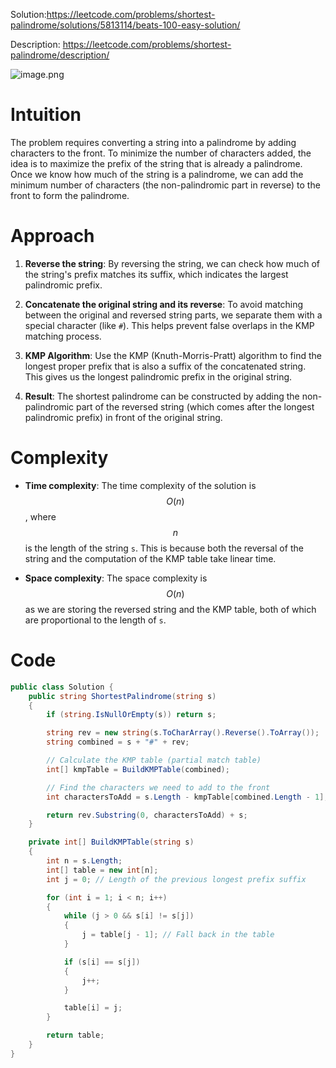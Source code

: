 Solution:https://leetcode.com/problems/shortest-palindrome/solutions/5813114/beats-100-easy-solution/

Description: https://leetcode.com/problems/shortest-palindrome/description/


![image.png](https://assets.leetcode.com/users/images/809f0a8a-c1e3-48e1-b060-810d5c0bf606_1726854256.4433455.png)

# Intuition
The problem requires converting a string into a palindrome by adding characters to the front. To minimize the number of characters added, the idea is to maximize the prefix of the string that is already a palindrome. Once we know how much of the string is a palindrome, we can add the minimum number of characters (the non-palindromic part in reverse) to the front to form the palindrome.

# Approach
1. **Reverse the string**: By reversing the string, we can check how much of the string's prefix matches its suffix, which indicates the largest palindromic prefix.
   
2. **Concatenate the original string and its reverse**: To avoid matching between the original and reversed string parts, we separate them with a special character (like `#`). This helps prevent false overlaps in the KMP matching process.

3. **KMP Algorithm**: Use the KMP (Knuth-Morris-Pratt) algorithm to find the longest proper prefix that is also a suffix of the concatenated string. This gives us the longest palindromic prefix in the original string.

4. **Result**: The shortest palindrome can be constructed by adding the non-palindromic part of the reversed string (which comes after the longest palindromic prefix) in front of the original string.

# Complexity
- **Time complexity**:
  The time complexity of the solution is $$O(n)$$, where $$n$$ is the length of the string `s`. This is because both the reversal of the string and the computation of the KMP table take linear time.

- **Space complexity**:
  The space complexity is $$O(n)$$ as we are storing the reversed string and the KMP table, both of which are proportional to the length of `s`.

# Code
```csharp []
public class Solution {
    public string ShortestPalindrome(string s)
    {
        if (string.IsNullOrEmpty(s)) return s;

        string rev = new string(s.ToCharArray().Reverse().ToArray());
        string combined = s + "#" + rev;

        // Calculate the KMP table (partial match table)
        int[] kmpTable = BuildKMPTable(combined);

        // Find the characters we need to add to the front
        int charactersToAdd = s.Length - kmpTable[combined.Length - 1];

        return rev.Substring(0, charactersToAdd) + s;
    }

    private int[] BuildKMPTable(string s)
    {
        int n = s.Length;
        int[] table = new int[n];
        int j = 0; // Length of the previous longest prefix suffix

        for (int i = 1; i < n; i++)
        {
            while (j > 0 && s[i] != s[j])
            {
                j = table[j - 1]; // Fall back in the table
            }

            if (s[i] == s[j])
            {
                j++;
            }

            table[i] = j;
        }

        return table;
    }
}
```
